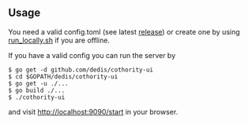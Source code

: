 ## Usage

You need a valid config.toml (see latest [release](https://github.com/dedis/cothority/releases/latest)) or create one by using [run_locally.sh](https://github.com/dedis/cothority/blob/development/app/conode/run_locally.sh) if you are offline.

If you have a valid config you can run the server by
```
$ go get -d github.com/dedis/cothority-ui
$ cd $GOPATH/dedis/cothority-ui
$ go get -u ./...
$ go build ./...
$ ./cothority-ui
```
and visit [http://localhost:9090/start](http://localhost:9090/start) in your browser.
